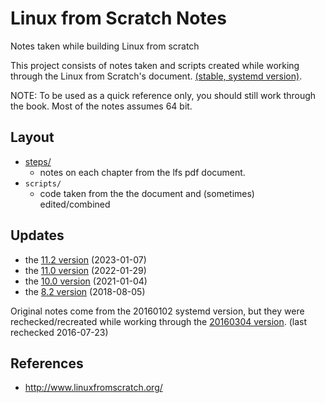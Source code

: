 # Linux from Scratch Notes

Notes taken while building Linux from scratch

This project consists of notes taken and scripts created while working through the Linux from Scratch's document. [(stable, systemd version)](http://www.linuxfromscratch.org/lfs/downloads/stable-systemd/).

NOTE: To be used as a quick reference only, you should still work through the book. Most of the notes assumes 64 bit.

## Layout

- [steps/](steps/)
  - notes on each chapter from the lfs pdf document.
- `scripts/`
  - code taken from the the document and (sometimes) edited/combined

## Updates

- the [11.2 version](https://www.linuxfromscratch.org/lfs/downloads/11.2-systemd/LFS-11.2-SYSTEMD-BOOK.pdf) (2023-01-07)
- the [11.0 version](https://www.linuxfromscratch.org/lfs/downloads/11.0-systemd/LFS-BOOK-11.0-systemd.pdf) (2022-01-29)
- the [10.0 version](http://www.linuxfromscratch.org/lfs/downloads/10.0-systemd/LFS-BOOK-10.0-systemd.pdf) (2021-01-04)
- the [8.2 version](http://www.linuxfromscratch.org/lfs/downloads/8.2-systemd/LFS-BOOK-8.2-systemd.pdf) (2018-08-05)

Original notes come from the 20160102 systemd version, but they were rechecked/recreated while working through the [20160304 version](http://www.linuxfromscratch.org/lfs/downloads/7.9-systemd/LFS-BOOK-7.9-systemd.pdf). (last rechecked 2016-07-23)

## References

- http://www.linuxfromscratch.org/
